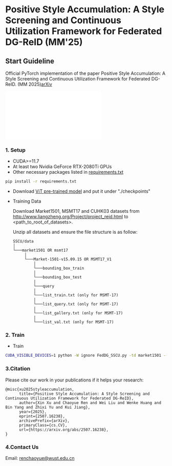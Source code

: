 # Positive Style Accumulation: A Style Screening and Continuous Utilization Framework for Federated DG-ReID (MM'25)

## Start Guideline

Official PyTorch implementation of the paper Positive Style Accumulation: A Style Screening and Continuous Utilization Framework for Federated DG-ReID. (MM 2025)[arXiv](https://arxiv.org/abs/2507.16238)


![](figures/flowchart.pdf)

### 1. Setup

- CUDA>=11.7
- At least two Nvidia GeForce RTX-2080Ti GPUs
- Other necessary packages listed in [requirements.txt](requirements.txt)
```bash
pip install -r requirements.txt
```
- Download [ViT pre-trained model](https://github.com/rwightman/pytorch-image-models/releases/download/v0.1-vitjx/jx_vit_base_p16_224-80ecf9dd.pth) and put it under "./checkpoints"
- Training Data
  
  Download Market1501, MSMT17 and CUHK03 datasets from http://www.liangzheng.org/Project/project_reid.html to <path_to_root_of_datasets>.

   Unzip all datasets and ensure the file structure is as follow:
   
   ```
   SSCU/data    
   │
   └───market1501 OR msmt17
        │   
        └───Market-1501-v15.09.15 OR MSMT17_V1
            │   
            └───bounding_box_train
            │   
            └───bounding_box_test
            | 
            └───query
            │   
            └───list_train.txt (only for MSMT-17)
            | 
            └───list_query.txt (only for MSMT-17)
            | 
            └───list_gallery.txt (only for MSMT-17)
            | 
            └───list_val.txt (only for MSMT-17)
   ```

### 2. Train

- Train
```bash
CUDA_VISIBLE_DEVICES=1 python -W ignore FedDG_SSCU.py -td market1501 --logs-dir ./logs/mar --data-dir ./data
```

### 3.Citation

Please cite our work in your publications if it helps your research:

```
@misc{xu2025styleaccumulation,
      title={Positive Style Accumulation: A Style Screening and Continuous Utilization Framework for Federated DG-ReID}, 
      author={Xin Xu and Chaoyue Ren and Wei Liu and Wenke Huang and Bin Yang and Zhixi Yu and Kui Jiang},
      year={2025},
      eprint={2507.16238},
      archivePrefix={arXiv},
      primaryClass={cs.CV},
      url={https://arxiv.org/abs/2507.16238}, 
}
```

### 4.Contact Us

Email: renchaoyue@wust.edu.cn
